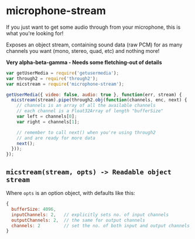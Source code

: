 # microphone-stream

If you just want to get some audio through from your microphone, this is
what you're looking for!

Exposes an object stream, containing sound data (raw PCM) for as many
channels you want (mono, stereo, quad, etc) and nothing more!

**Very alpha-beta-gamma - Needs some fletching-out of details**

```js
var getUserMedia = require('getusermedia');
var through2 = require('through2');
var micstream = require('microphone-stream');

getUserMedia({ video: false, audio: true }, function(err, stream) {
  micstream(stream).pipe(through2.obj(function(channels, enc, next) {
    // channels is an array of all the available channels
    // each channel is a Float32Array of length "bufferSize"
    var left = channels[0];
    var right = channels[1];

    // remember to call next() when you're using through2
    // and are ready for more data
    next();
  }));
});
```

## `micstream(stream, opts) -> Readable object stream`

Where `opts` is an option object, with defaults like this:
```js
{
  bufferSize: 4096,
  inputChannels: 2,   // explicitly sets no. of input channels
  outputChannels: 2,  // the same for output channels
  channels: 2         // set the no. of both input and output channels
}
```
